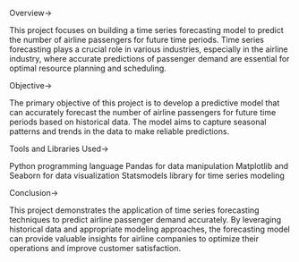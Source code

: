 Overview->

This project focuses on building a time series forecasting model to predict the number of airline passengers for future time periods. Time series forecasting plays a crucial role in various industries, especially in the airline industry, where accurate predictions of passenger demand are essential for optimal resource planning and scheduling.

Objective->

The primary objective of this project is to develop a predictive model that can accurately forecast the number of airline passengers for future time periods based on historical data. The model aims to capture seasonal patterns and trends in the data to make reliable predictions.

Tools and Libraries Used->

Python programming language
Pandas for data manipulation
Matplotlib and Seaborn for data visualization
Statsmodels library for time series modeling

Conclusion->

This project demonstrates the application of time series forecasting techniques to predict airline passenger demand accurately. By leveraging historical data and appropriate modeling approaches, the forecasting model can provide valuable insights for airline companies to optimize their operations and improve customer satisfaction.
